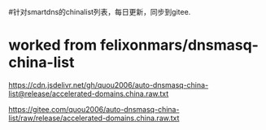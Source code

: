 #针对smartdns的chinalist列表，每日更新，同步到gitee.
# worked from felixonmars/dnsmasq-china-list

https://cdn.jsdelivr.net/gh/quou2006/auto-dnsmasq-china-list@release/accelerated-domains.china.raw.txt

https://gitee.com/quou2006/auto-dnsmasq-china-list/raw/release/accelerated-domains.china.raw.txt
